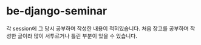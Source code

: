 # be-django-seminar
각 session에 그 당시 공부하며 작성한 내용이 적혀있습니다.
처음 장고를 공부하며 작성한 글이라 많이 서투르거나 틀린 부분이 있을 수 있습니다.
